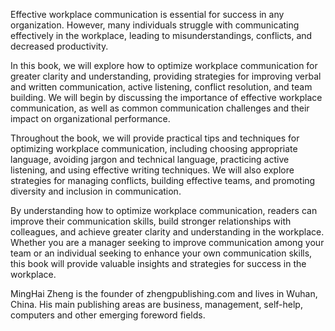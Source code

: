 
Effective workplace communication is essential for success in any organization. However, many individuals struggle with communicating effectively in the workplace, leading to misunderstandings, conflicts, and decreased productivity.

In this book, we will explore how to optimize workplace communication for greater clarity and understanding, providing strategies for improving verbal and written communication, active listening, conflict resolution, and team building. We will begin by discussing the importance of effective workplace communication, as well as common communication challenges and their impact on organizational performance.

Throughout the book, we will provide practical tips and techniques for optimizing workplace communication, including choosing appropriate language, avoiding jargon and technical language, practicing active listening, and using effective writing techniques. We will also explore strategies for managing conflicts, building effective teams, and promoting diversity and inclusion in communication.

By understanding how to optimize workplace communication, readers can improve their communication skills, build stronger relationships with colleagues, and achieve greater clarity and understanding in the workplace. Whether you are a manager seeking to improve communication among your team or an individual seeking to enhance your own communication skills, this book will provide valuable insights and strategies for success in the workplace.

MingHai Zheng is the founder of zhengpublishing.com and lives in Wuhan, China. His main publishing areas are business, management, self-help, computers and other emerging foreword fields.
